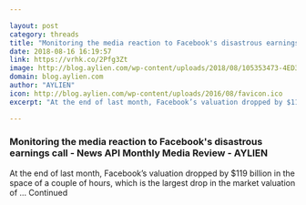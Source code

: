 ```yaml
---

layout: post
category: threads
title: "Monitoring the media reaction to Facebook's disastrous earnings call - News API Monthly Media Review - AYLIEN"
date: 2018-08-16 16:19:57
link: https://vrhk.co/2Pfg3Zt
image: http://blog.aylien.com/wp-content/uploads/2018/08/105353473-4ED3-FM-FACEBOOKCRASHES-072518.1910x1000.jpg
domain: blog.aylien.com
author: "AYLIEN"
icon: http://blog.aylien.com/wp-content/uploads/2016/08/favicon.ico
excerpt: "At the end of last month, Facebook’s valuation dropped by $119 billion in the space of a couple of hours, which is the largest drop in the market valuation of … Continued"

---
```


### Monitoring the media reaction to Facebook's disastrous earnings call - News API Monthly Media Review - AYLIEN

At the end of last month, Facebook’s valuation dropped by $119 billion in the space of a couple of hours, which is the largest drop in the market valuation of … Continued